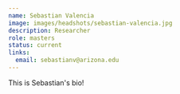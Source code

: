 ```yaml
---
name: Sebastian Valencia
image: images/headshots/sebastian-valencia.jpg
description: Researcher
role: masters
status: current
links:
  email: sebastianv@arizona.edu
---
```


This is Sebastian's bio!
